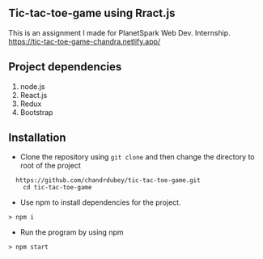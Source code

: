 ## Tic-tac-toe-game using Rract.js  
This is an assignment I made for PlanetSpark Web Dev. Internship.
https://tic-tac-toe-game-chandra.netlify.app/

## Project dependencies
1. node.js
2. React.js
3. Redux
4. Bootstrap

## Installation
- Clone the repository using `git clone` and then change the directory to root of the project
``` 
  https://github.com/chandrdubey/tic-tac-toe-game.git
    cd tic-tac-toe-game
```
- Use npm to install dependencies for the project.
```
> npm i  
```
- Run the program by using npm
```
> npm start
```
